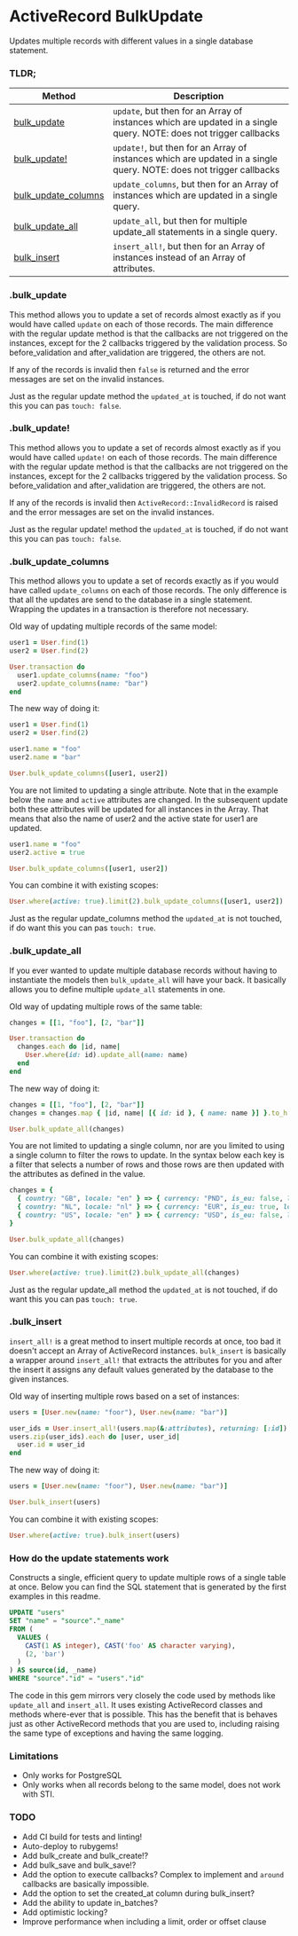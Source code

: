 # ActiveRecord BulkUpdate

Updates multiple records with different values in a single database statement.

### TLDR;

| Method  | Description |
| ------------- | ------------- |
| [bulk_update](#bulk_update) | `update`, but then for an Array of instances which are updated in a single query. NOTE: does not trigger callbacks |
| [bulk_update!](#bulk_update!) | `update!`, but then for an Array of instances which are updated in a single query. NOTE: does not trigger callbacks |
| [bulk_update_columns](#bulk_update_columns) | `update_columns`, but then for an Array of instances which are updated in a single query. |
| [bulk_update_all](#bulk_update_all) | `update_all`, but then for multiple update_all statements in a single query. |
| [bulk_insert](#bulk_insert) | `insert_all!`, but then for an Array of instances instead of an Array of attributes. |

### .bulk_update

This method allows you to update a set of records almost exactly as if you would have called `update` on each of those records. The main difference with the regular update method is that the callbacks are not triggered on the instances, except for the 2 callbacks triggered by the validation process. So before_validation and after_validation are triggered, the others are not.

If any of the records is invalid then `false` is returned and the error messages are set on the invalid instances.

Just as the regular update method the `updated_at` is touched, if do not want this you can pas `touch: false`.

### .bulk_update!

This method allows you to update a set of records almost exactly as if you would have called `update!` on each of those records. The main difference with the regular update method is that the callbacks are not triggered on the instances, except for the 2 callbacks triggered by the validation process. So before_validation and after_validation are triggered, the others are not.

If any of the records is invalid then `ActiveRecord::InvalidRecord` is raised and the error messages are set on the invalid instances.

Just as the regular update! method the `updated_at` is touched, if do not want this you can pas `touch: false`.

### .bulk_update_columns

This method allows you to update a set of records exactly as if you would have called `update_columns` on each of those records. The only difference is that all the updates are send to the database in a single statement. Wrapping the updates in a transaction is therefore not necessary.

Old way of updating multiple records of the same model:
 
```ruby
user1 = User.find(1)
user2 = User.find(2)

User.transaction do
  user1.update_columns(name: "foo")
  user2.update_columns(name: "bar")
end
```

The new way of doing it:

```ruby
user1 = User.find(1)
user2 = User.find(2)

user1.name = "foo"
user2.name = "bar"

User.bulk_update_columns([user1, user2])
```

You are not limited to updating a single attribute. Note that in the example below the `name` and `active` attributes are changed. In the subsequent update both these attributes will be updated for all instances in the Array. That means that also the name of user2 and the active state for user1 are updated.

```ruby
user1.name = "foo"
user2.active = true

User.bulk_update_columns([user1, user2])
```

You can combine it with existing scopes:

```ruby
User.where(active: true).limit(2).bulk_update_columns([user1, user2])
```

Just as the regular update_columns method the `updated_at` is not touched, if do want this you can pas `touch: true`.

### .bulk_update_all

If you ever wanted to update multiple database records without having to instantiate the models then `bulk_update_all` will have your back. It basically allows you to define multiple `update_all` statements in one.

Old way of updating multiple rows of the same table:

```ruby
changes = [[1, "foo"], [2, "bar"]]

User.transaction do
  changes.each do |id, name|
    User.where(id: id).update_all(name: name)
  end
end
```

The new way of doing it:

```ruby
changes = [[1, "foo"], [2, "bar"]]
changes = changes.map { |id, name| [{ id: id }, { name: name }] }.to_h

User.bulk_update_all(changes)
```

You are not limited to updating a single column, nor are you limited to using a single column to filter the rows to update. In the syntax below each key is a filter that selects a number of rows and those rows are then updated with the attributes as defined in the value.

```ruby
changes = {
  { country: "GB", locale: "en" } => { currency: "PND", is_eu: false, locale: "en-GB" },
  { country: "NL", locale: "nl" } => { currency: "EUR", is_eu: true, locale: "nl-NL" },
  { country: "US", locale: "en" } => { currency: "USD", is_eu: false, locale: "en-US" }
}

User.bulk_update_all(changes)
```

You can combine it with existing scopes:

```ruby
User.where(active: true).limit(2).bulk_update_all(changes)
```

Just as the regular update_all method the `updated_at` is not touched, if do want this you can pas `touch: true`.

### .bulk_insert

`insert_all!` is a great method to insert multiple records at once, too bad it doesn't accept an Array of ActiveRecord instances. `bulk_insert` is basically a wrapper around `insert_all!` that extracts the attributes for you and after the insert it assigns any default values generated by the database to the given instances.

Old way of inserting multiple rows based on a set of instances:

```ruby
users = [User.new(name: "foor"), User.new(name: "bar")]

user_ids = User.insert_all!(users.map(&:attributes), returning: [:id])
users.zip(user_ids).each do |user, user_id|
  user.id = user_id
end
```

The new way of doing it:

```ruby
users = [User.new(name: "foor"), User.new(name: "bar")]

User.bulk_insert(users)
```

You can combine it with existing scopes:

```ruby
User.where(active: true).bulk_insert(users)
```

### How do the update statements work

Constructs a single, efficient query to update multiple rows of a single table at once. Below you can find the SQL statement that is generated by the first examples in this readme.

```sql
UPDATE "users"
SET "name" = "source"."_name"
FROM (
  VALUES (
    CAST(1 AS integer), CAST('foo' AS character varying),
    (2, 'bar')
  )
) AS source(id, _name)
WHERE "source"."id" = "users"."id"
```

The code in this gem mirrors very closely the code used by methods like `update_all` and `insert_all`. It uses existing ActiveRecord classes and methods where-ever that is possible. This has the benefit that is behaves just as other ActiveRecord methods that you are used to, including raising the same type of exceptions and having the same logging.

### Limitations

- Only works for PostgreSQL
- Only works when all records belong to the same model, does not work with STI.

### TODO
- Add CI build for tests and linting!
- Auto-deploy to rubygems!
- Add bulk_create and bulk_create!?
- Add bulk_save and bulk_save!?
- Add the option to execute callbacks? Complex to implement and `around` callbacks are basically impossible.
- Add the option to set the created_at column during bulk_insert?
- Add the ability to update in_batches?
- Add optimistic locking?
- Improve performance when including a limit, order or offset clause
